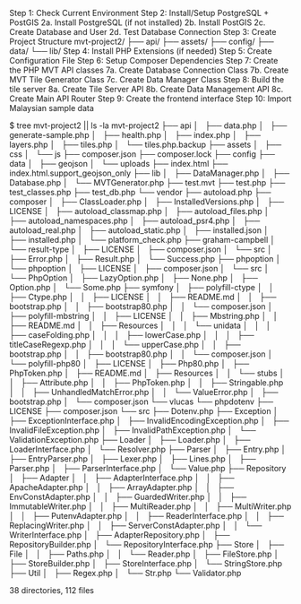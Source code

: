 Step 1: Check Current Environment
Step 2: Install/Setup PostgreSQL + PostGIS
2a. Install PostgreSQL (if not installed)
2b. Install PostGIS
2c. Create Database and User
2d. Test Database Connection
Step 3: Create Project Structure
mvt-project2/
├── api/
├── assets/
├── config/
├── data/
└── lib/
Step 4: Install PHP Extensions (if needed)
Step 5: Create Configuration File
Step 6: Setup Composer Dependencies
Step 7: Create the PHP MVT API classes
7a. Create Database Connection Class
7b. Create MVT Tile Generator Class
7c. Create Data Manager Class
Step 8: Build the tile server
8a. Create Tile Server API
8b. Create Data Management API
8c. Create Main API Router
Step 9: Create the frontend interface
Step 10: Import Malaysian sample data

$ tree mvt-project2 || ls -la mvt-project2
├── api
│   ├── data.php
│   ├── generate-sample.php
│   ├── health.php
│   ├── index.php
│   ├── layers.php
│   ├── tiles.php
│   └── tiles.php.backup
├── assets
│   ├── css
│   └── js
├── composer.json
├── composer.lock
├── config
├── data
│   ├── geojson
│   └── uploads
├── index.html
├── index.html.support_geojson_only
├── lib
│   ├── DataManager.php
│   ├── Database.php
│   └── MVTGenerator.php
├── test.mvt
├── test.php
├── test_classes.php
├── test_db.php
└── vendor
    ├── autoload.php
    ├── composer
    │   ├── ClassLoader.php
    │   ├── InstalledVersions.php
    │   ├── LICENSE
    │   ├── autoload_classmap.php
    │   ├── autoload_files.php
    │   ├── autoload_namespaces.php
    │   ├── autoload_psr4.php
    │   ├── autoload_real.php
    │   ├── autoload_static.php
    │   ├── installed.json
    │   ├── installed.php
    │   └── platform_check.php
    ├── graham-campbell
    │   └── result-type
    │       ├── LICENSE
    │       ├── composer.json
    │       └── src
    │           ├── Error.php
    │           ├── Result.php
    │           └── Success.php
    ├── phpoption
    │   └── phpoption
    │       ├── LICENSE
    │       ├── composer.json
    │       └── src
    │           └── PhpOption
    │               ├── LazyOption.php
    │               ├── None.php
    │               ├── Option.php
    │               └── Some.php
    ├── symfony
    │   ├── polyfill-ctype
    │   │   ├── Ctype.php
    │   │   ├── LICENSE
    │   │   ├── README.md
    │   │   ├── bootstrap.php
    │   │   ├── bootstrap80.php
    │   │   └── composer.json
    │   ├── polyfill-mbstring
    │   │   ├── LICENSE
    │   │   ├── Mbstring.php
    │   │   ├── README.md
    │   │   ├── Resources
    │   │   │   └── unidata
    │   │   │       ├── caseFolding.php
    │   │   │       ├── lowerCase.php
    │   │   │       ├── titleCaseRegexp.php
    │   │   │       └── upperCase.php
    │   │   ├── bootstrap.php
    │   │   ├── bootstrap80.php
    │   │   └── composer.json
    │   └── polyfill-php80
    │       ├── LICENSE
    │       ├── Php80.php
    │       ├── PhpToken.php
    │       ├── README.md
    │       ├── Resources
    │       │   └── stubs
    │       │       ├── Attribute.php
    │       │       ├── PhpToken.php
    │       │       ├── Stringable.php
    │       │       ├── UnhandledMatchError.php
    │       │       └── ValueError.php
    │       ├── bootstrap.php
    │       └── composer.json
    └── vlucas
        └── phpdotenv
            ├── LICENSE
            ├── composer.json
            └── src
                ├── Dotenv.php
                ├── Exception
                │   ├── ExceptionInterface.php
                │   ├── InvalidEncodingException.php
                │   ├── InvalidFileException.php
                │   ├── InvalidPathException.php
                │   └── ValidationException.php
                ├── Loader
                │   ├── Loader.php
                │   ├── LoaderInterface.php
                │   └── Resolver.php
                ├── Parser
                │   ├── Entry.php
                │   ├── EntryParser.php
                │   ├── Lexer.php
                │   ├── Lines.php
                │   ├── Parser.php
                │   ├── ParserInterface.php
                │   └── Value.php
                ├── Repository
                │   ├── Adapter
                │   │   ├── AdapterInterface.php
                │   │   ├── ApacheAdapter.php
                │   │   ├── ArrayAdapter.php
                │   │   ├── EnvConstAdapter.php
                │   │   ├── GuardedWriter.php
                │   │   ├── ImmutableWriter.php
                │   │   ├── MultiReader.php
                │   │   ├── MultiWriter.php
                │   │   ├── PutenvAdapter.php
                │   │   ├── ReaderInterface.php
                │   │   ├── ReplacingWriter.php
                │   │   ├── ServerConstAdapter.php
                │   │   └── WriterInterface.php
                │   ├── AdapterRepository.php
                │   ├── RepositoryBuilder.php
                │   └── RepositoryInterface.php
                ├── Store
                │   ├── File
                │   │   ├── Paths.php
                │   │   └── Reader.php
                │   ├── FileStore.php
                │   ├── StoreBuilder.php
                │   ├── StoreInterface.php
                │   └── StringStore.php
                ├── Util
                │   ├── Regex.php
                │   └── Str.php
                └── Validator.php

38 directories, 112 files
